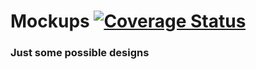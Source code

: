 # Mockups [![Coverage Status](https://coveralls.io/repos/github/BKBD/Mockups/badge.svg?branch=master)](https://coveralls.io/github/BKBD/Mockups?branch=master)
### Just some possible designs
